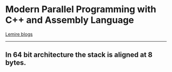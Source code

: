 # Modern Parallel Programming with C++ and Assembly Language




[Lemire blogs](https://lemire.me/blog/)

---
In 64 bit architecture the stack is aligned at 8 bytes.
---